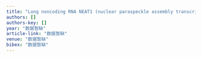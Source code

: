 ```yaml
---
title: "Long noncoding RNA NEAT1 (nuclear paraspeckle assembly transcript 1) is critical for phenotypic switching of vascular smooth muscle cells"
authors: []
authors-key: []
year: "数据暂缺"
article-link: "数据暂缺"
venue: "数据暂缺"
bibex: "数据暂缺"
---
```

